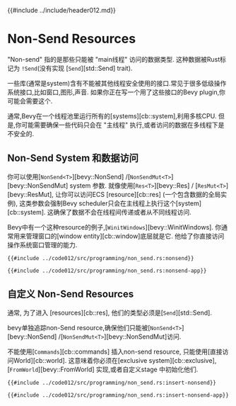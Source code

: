 {{#include ../include/header012.md}}

# Non-Send Resources

"Non-send" 指的是那些只能被 "main线程" 访问的数据类型. 这种数据被Rust标记为 `!Send`(没有实现 [`Send`][std::Send] trait).

一些库(通常是system)含有不能被其他线程安全使用的接口.常见于很多低级操作系统接口,比如窗口,图形,声音.
如果你正在写一个用了这些接口的Bevy plugin,你可能会需要这个.

通常,Bevy在一个线程池里运行所有的[systems][cb::system],利用多核CPU.
但是,你可能需要确保一些代码只会在 "主线程" 执行,或者访问的数据在多线程下是不安全的.

## Non-Send System 和数据访问

你可以使用[`NonSend<T>`][bevy::NonSend] /[`NonSendMut<T>`][bevy::NonSendMut] system 参数.
就像使用[`Res<T>`][bevy::Res] / [`ResMut<T>`][bevy::ResMut], 让你可以访问ECS [resource][cb::res] (一个包含数据的全局实例),
这类参数会强制Bevy scheduler只会在主线程上执行这个[system][cb::system].
这确保了数据不会在线程间传递或者从不同线程访问.

Bevy中有一个这种resource的例子,[`WinitWindows`][bevy::WinitWindows].
你通常用来管理窗口的[window entity][cb::window]底层就是它.
他给了你直接访问操作系统窗口管理的能力.

```rust,no_run,noplayground
{{#include ../code012/src/programming/non_send.rs:nonsend}}
```
```rust,no_run,noplayground
{{#include ../code012/src/programming/non_send.rs:nonsend-app}}
```

## 自定义 Non-Send Resources

通常, 为了进入 [resources][cb::res], 他们的类型必须是[`Send`][std::Send].

bevy单独追踪non-Send resource,确保他们只能被[`NonSend<T>`][bevy::NonSend] /[`NonSendMut<T>`][bevy::NonSendMut]访问.

不能使用[`Commands`][cb::commands] 插入non-send resource, 只能使用[直接访问World][cb::world].
这意味着你必须在[exclusive system][cb::exclusive], [`FromWorld`][bevy::FromWorld] 实现,或者自定义stage 中初始化他们.

```rust,no_run,noplayground
{{#include ../code012/src/programming/non_send.rs:insert-nonsend}}
```
```rust,no_run,noplayground
{{#include ../code012/src/programming/non_send.rs:insert-nonsend-app}}
```
